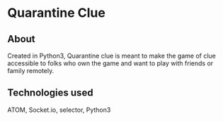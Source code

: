 # Quarantine Clue

## About
Created in Python3, Quarantine clue is meant to make
the game of clue accessible to folks who own the game
and want to play with friends or family remotely.

## Technologies used
ATOM, Socket.io, selector, Python3
